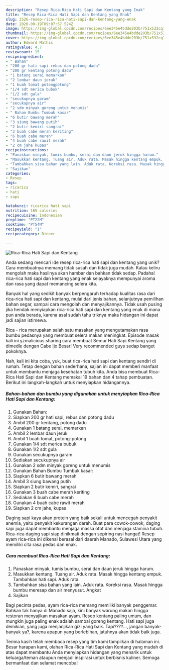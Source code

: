 ```yaml
---
description: "Resep Rica-Rica Hati Sapi dan Kentang yang Enak"
title: "Resep Rica-Rica Hati Sapi dan Kentang yang Enak"
slug: 2526-resep-rica-rica-hati-sapi-dan-kentang-yang-enak
date: 2020-09-19T09:07:57.524Z
image: https://img-global.cpcdn.com/recipes/6ee345e4bdde203b/751x532cq70/rica-rica-hati-sapi-dan-kentang-foto-resep-utama.jpg
thumbnail: https://img-global.cpcdn.com/recipes/6ee345e4bdde203b/751x532cq70/rica-rica-hati-sapi-dan-kentang-foto-resep-utama.jpg
cover: https://img-global.cpcdn.com/recipes/6ee345e4bdde203b/751x532cq70/rica-rica-hati-sapi-dan-kentang-foto-resep-utama.jpg
author: Edward Mathis
ratingvalue: 4.7
reviewcount: 15
recipeingredient:
- " Bahan"
- "200 gr hati sapi rebus dan potong dadu"
- "200 gr kentang potong dadu"
- "1 batang serai memarkan"
- "2 lembar daun jeruk"
- "1 buah tomat potongpotong"
- "1/4 sdt merica bubuk"
- "1/2 sdt gula"
- "secukupnya garam"
- "secukupnya air"
- "2 sdm minyak goreng untuk menumis"
- " Bahan Bumbu Tumbuk kasar"
- "6 butir bawang merah"
- "3 siung bawang putih"
- "2 butir kemiri sangrai"
- "3 buah cabe merah keriting"
- "6 buah cabe merah"
- "4 buah cabe rawit merah"
- "2 cm jahe kupas"
recipeinstructions:
- "Panaskan minyak, tumis bumbu, serai dan daun jeruk hingga harum."
- "Masukkan kentang. Tuang air. Aduk rata. Masak hingga kentang empuk. Tambahkan hati sapi. Aduk rata."
- "Tambahkan sisa bahan yang lain. Aduk rata. Koreksi rasa. Masak hingga bumbu meresap dan air menyusut. Angkat"
- "Sajikan"
categories:
- Resep
tags:
- ricarica
- hati
- sapi

katakunci: ricarica hati sapi 
nutrition: 165 calories
recipecuisine: Indonesian
preptime: "PT22M"
cooktime: "PT54M"
recipeyield: "1"
recipecategory: Dinner

---
```



![Rica-Rica Hati Sapi dan Kentang](https://img-global.cpcdn.com/recipes/6ee345e4bdde203b/751x532cq70/rica-rica-hati-sapi-dan-kentang-foto-resep-utama.jpg)

Anda sedang mencari ide resep rica-rica hati sapi dan kentang yang unik? Cara membuatnya memang tidak susah dan tidak juga mudah. Kalau keliru mengolah maka hasilnya akan hambar dan bahkan tidak sedap. Padahal rica-rica hati sapi dan kentang yang enak selayaknya mempunyai aroma dan rasa yang dapat memancing selera kita.

Banyak hal yang sedikit banyak berpengaruh terhadap kualitas rasa dari rica-rica hati sapi dan kentang, mulai dari jenis bahan, selanjutnya pemilihan bahan segar, sampai cara mengolah dan menyajikannya. Tidak usah pusing jika hendak menyiapkan rica-rica hati sapi dan kentang yang enak di mana pun anda berada, karena asal sudah tahu triknya maka hidangan ini dapat jadi sajian istimewa.

Rica - rica merupakan salah satu masakan yang mengutamakan rasa bumbu pedasnya yang membuat selera makan meningkat. Episode masak kali ini yzmalicious sharing cara membuat Semur Hati Sapi Kentang yang dimedle dengan Cabe Ijo Besar! Very recommended guys sedap banget pokoknya.


Nah, kali ini kita coba, yuk, buat rica-rica hati sapi dan kentang sendiri di rumah. Tetap dengan bahan sederhana, sajian ini dapat memberi manfaat untuk membantu menjaga kesehatan tubuh kita. Anda bisa membuat Rica-Rica Hati Sapi dan Kentang memakai 19 bahan dan 4 tahap pembuatan. Berikut ini langkah-langkah untuk menyiapkan hidangannya.

<!--inarticleads1-->

##### Bahan-bahan dan bumbu yang digunakan untuk menyiapkan Rica-Rica Hati Sapi dan Kentang:

1. Gunakan  Bahan:
1. Siapkan 200 gr hati sapi, rebus dan potong dadu
1. Ambil 200 gr kentang, potong dadu
1. Gunakan 1 batang serai, memarkan
1. Ambil 2 lembar daun jeruk
1. Ambil 1 buah tomat, potong-potong
1. Gunakan 1/4 sdt merica bubuk
1. Gunakan 1/2 sdt gula
1. Gunakan secukupnya garam
1. Sediakan secukupnya air
1. Gunakan 2 sdm minyak goreng untuk menumis
1. Gunakan  Bahan Bumbu Tumbuk kasar:
1. Siapkan 6 butir bawang merah
1. Ambil 3 siung bawang putih
1. Siapkan 2 butir kemiri, sangrai
1. Gunakan 3 buah cabe merah keriting
1. Sediakan 6 buah cabe merah
1. Gunakan 4 buah cabe rawit merah
1. Siapkan 2 cm jahe, kupas


Daging sapi kaya akan protein yang baik sekali untuk mencegah penyakit anemia, yaitu penyakit kekurangan darah. Buat para cowok-cowok, daging sapi juga dapat membantu menjaga massa otot dan menjaga stamina tubuh. Rica-rica daging sapi siap dinikmati dengan sepiring nasi hangat! Resep ayam rica-rica ini dikenal berasal dari daerah Manado, Sulawesi Utara yang memiliki cita rasa pedas dan enak. 

<!--inarticleads2-->

##### Cara membuat Rica-Rica Hati Sapi dan Kentang:

1. Panaskan minyak, tumis bumbu, serai dan daun jeruk hingga harum.
1. Masukkan kentang. Tuang air. Aduk rata. Masak hingga kentang empuk. Tambahkan hati sapi. Aduk rata.
1. Tambahkan sisa bahan yang lain. Aduk rata. Koreksi rasa. Masak hingga bumbu meresap dan air menyusut. Angkat
1. Sajikan


Bagi pecinta pedas, ayam rica-rica memang memiliki banyak penggemar. Bahkan tak hanya di Manado saja, kini banyak warung makan hingga restoran menyajikan masakan ayam. Resep kentang paling umum, dan mungkin juga paling enak adalah sambal goreng kentang. Hati sapi juga demikian, yang juga menjanjikan gizi yang baik. Tapi????…, jangan banyak-banyak ya?, karena apapun yang berlebihan, jatuhnya akan tidak baik juga. 

Terima kasih telah membaca resep yang tim kami tampilkan di halaman ini. Besar harapan kami, olahan Rica-Rica Hati Sapi dan Kentang yang mudah di atas dapat membantu Anda menyiapkan hidangan yang menarik untuk keluarga/teman ataupun menjadi inspirasi untuk berbisnis kuliner. Semoga bermanfaat dan selamat mencoba!
